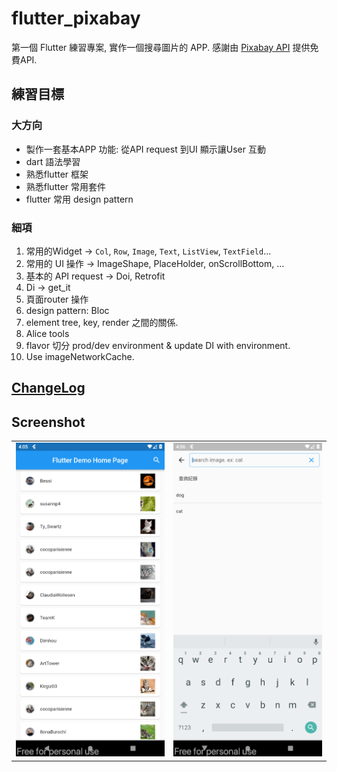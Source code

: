 # flutter_pixabay

第一個 Flutter 練習專案, 實作一個搜尋圖片的 APP.
感謝由 [Pixabay API](https://pixabay.com/api/docs/) 提供免費API.

## 練習目標

### 大方向

- 製作一套基本APP 功能: 從API request 到UI 顯示讓User 互動
- dart 語法學習
- 熟悉flutter 框架
- 熟悉flutter 常用套件
- flutter 常用 design pattern

### 細項

1. 常用的Widget -> `Col`, `Row`, `Image`, `Text`, `ListView`, `TextField`...
2. 常用的 UI 操作 -> ImageShape, PlaceHolder, onScrollBottom, ...
3. 基本的 API request -> Doi, Retrofit
4. Di -> get_it
5. 頁面router 操作
6. design pattern: Bloc
7. element tree, key, render 之間的關係.
8. Alice tools
9. flavor 切分 prod/dev environment & update DI with environment.
10. Use imageNetworkCache.

## [ChangeLog](changelog.md)

## Screenshot


|                              |                                  |
| ---------------------------- | -------------------------------- |
| ![home](screenshot/home.png) | ![search](screenshot/search.png) |
